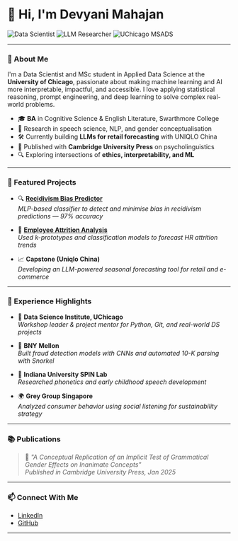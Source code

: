 # 👋 Hi, I'm Devyani Mahajan

![Data Scientist](https://img.shields.io/badge/Data_Scientist-darkgreen?style=flat-square&logo=python&logoColor=white)
![LLM Researcher](https://img.shields.io/badge/LLM_Researcher-pink?style=flat-square&logo=pytorch&logoColor=white)
![UChicago MSADS](https://img.shields.io/badge/UChicago_MSADS-darkgreen?style=flat-square&logo=googlecolab&logoColor=white)

---

### 🌱 About Me

I'm a Data Scientist and MSc student in Applied Data Science at the **University of Chicago**, passionate about making machine learning and AI more interpretable, impactful, and accessible. I love applying statistical reasoning, prompt engineering, and deep learning to solve complex real-world problems.

- 🎓 **BA** in Cognitive Science & English Literature, Swarthmore College  
- 🧠 Research in speech science, NLP, and gender conceptualisation  
- 🛠 Currently building **LLMs for retail forecasting** with UNIQLO China  
- 📝 Published with **Cambridge University Press** on psycholinguistics  
- 🔍 Exploring intersections of **ethics, interpretability, and ML**

---

### 📂 Featured Projects

- 🔍 [**Recidivism Bias Predictor**](https://github.com/devyanimahajan/recidivism_predictor_mlp)  
  *MLP-based classifier to detect and minimise bias in recidivism predictions — 97% accuracy*

- 🧠 [**Employee Attrition Analysis**](https://github.com/devyanimahajan/ml1_finalproject)  
  *Used k-prototypes and classification models to forecast HR attrition trends*

- 📈 **Capstone (Uniqlo China)**  
  *Developing an LLM-powered seasonal forecasting tool for retail and e-commerce*

---

### 💼 Experience Highlights

- 🧪 **Data Science Institute, UChicago**  
  *Workshop leader & project mentor for Python, Git, and real-world DS projects*

- 🧬 **BNY Mellon**  
  *Built fraud detection models with CNNs and automated 10-K parsing with Snorkel*

- 🧪 **Indiana University SPIN Lab**  
  *Researched phonetics and early childhood speech development*

- 🌍 **Grey Group Singapore**  
  *Analyzed consumer behavior using social listening for sustainability strategy*

---

### 📚 Publications

> 📝 *"A Conceptual Replication of an Implicit Test of Grammatical Gender Effects on Inanimate Concepts"*  
> *Published in Cambridge University Press, Jan 2025*

---

### 📫 Connect With Me

- [LinkedIn](https://www.linkedin.com/in/devimahajan/)
- [GitHub](https://github.com/devyanimahajan)

---

